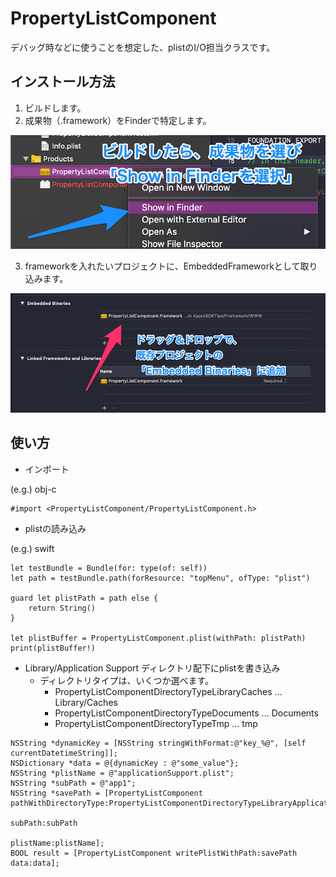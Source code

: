 # PropertyListComponent

デバッグ時などに使うことを想定した、plistのI/O担当クラスです。

## インストール方法

1. ビルドします。
2. 成果物（.framework）をFinderで特定します。
<img src="https://github.com/YI201610/PropertyListComponent/blob/develop/images/build.png" width=640>

3. frameworkを入れたいプロジェクトに、EmbeddedFrameworkとして取り込みます。
<img src="https://github.com/YI201610/PropertyListComponent/blob/develop/images/install.png" width=640>

## 使い方

- インポート

(e.g.) obj-c

```
#import <PropertyListComponent/PropertyListComponent.h>
```

- plistの読み込み

(e.g.) swift

```
let testBundle = Bundle(for: type(of: self))
let path = testBundle.path(forResource: "topMenu", ofType: "plist")
        
guard let plistPath = path else {
	return String()
}

let plistBuffer = PropertyListComponent.plist(withPath: plistPath)
print(plistBuffer!)
```

- Library/Application Support ディレクトリ配下にplistを書き込み
  - ディレクトリタイプは、いくつか選べます。
    - PropertyListComponentDirectoryTypeLibraryCaches ... Library/Caches
	- PropertyListComponentDirectoryTypeDocuments ... Documents
	- PropertyListComponentDirectoryTypeTmp ... tmp

```
NSString *dynamicKey = [NSString stringWithFormat:@"key_%@", [self currentDatetimeString]];
NSDictionary *data = @{dynamicKey : @"some_value"};
NSString *plistName = @"applicationSupport.plist";
NSString *subPath = @"app1";
NSString *savePath = [PropertyListComponent pathWithDirectoryType:PropertyListComponentDirectoryTypeLibraryApplicationSupport
                                                              subPath:subPath
                                                            plistName:plistName];
BOOL result = [PropertyListComponent writePlistWithPath:savePath data:data];
```

